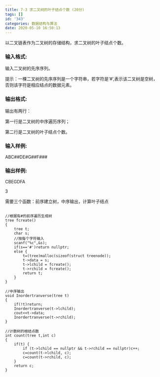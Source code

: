 ```yaml
---
title: 7-3 求二叉树的叶子结点个数 (20分)
tags: []
id: '343'
categories: 数据结构与算法
date: 2020-05-10 16:50:13
---
```


以二叉链表作为二叉树的存储结构，求二叉树的叶子结点个数。

### 输入格式:

输入二叉树的先序序列。

提示：一棵二叉树的先序序列是一个字符串，若字符是‘#’,表示该二叉树是空树，否则该字符是相应结点的数据元素。

### 输出格式:

输出有两行：

第一行是二叉树的中序遍历序列；

第二行是二叉树的叶子结点个数。

### 输入样例:

ABC##DE#G##F###

### 输出样例:

CBEGDFA

3

需要三个函数：前序建立树，中序输出，计算叶子结点

```

//根据有#的前序遍历生成树
tree fcreate()
{
    tree t;
    char s;
    //按每个字符输入
    scanf("%c",&s);
    if(s=='#')return nullptr;
    else {
        t=(tree)malloc(sizeof(struct treenode));
        t->data = s;
        t->lchild = fcreate();
        t->rchild = fcreate();
        return t;
    }
}

//中序输出
void Inordertranverse(tree t)
{
    if(!t)return;
    Inordertranverse(t->lchild);
    cout<<t->data;
    Inordertranverse(t->rchild);
}

//计数树的根结点数
int count(tree t,int c)
{
    if(t) {
        if (t->lchild == nullptr && t->rchild == nullptr)c++;
        c=count(t->lchild, c);
        c=count(t->rchild, c);
    }
    return c;
}
```